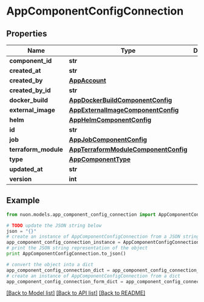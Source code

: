 # AppComponentConfigConnection


## Properties

Name | Type | Description | Notes
------------ | ------------- | ------------- | -------------
**component_id** | **str** |  | [optional] 
**created_at** | **str** |  | [optional] 
**created_by** | [**AppAccount**](AppAccount.md) |  | [optional] 
**created_by_id** | **str** |  | [optional] 
**docker_build** | [**AppDockerBuildComponentConfig**](AppDockerBuildComponentConfig.md) |  | [optional] 
**external_image** | [**AppExternalImageComponentConfig**](AppExternalImageComponentConfig.md) |  | [optional] 
**helm** | [**AppHelmComponentConfig**](AppHelmComponentConfig.md) |  | [optional] 
**id** | **str** |  | [optional] 
**job** | [**AppJobComponentConfig**](AppJobComponentConfig.md) |  | [optional] 
**terraform_module** | [**AppTerraformModuleComponentConfig**](AppTerraformModuleComponentConfig.md) |  | [optional] 
**type** | [**AppComponentType**](AppComponentType.md) |  | [optional] 
**updated_at** | **str** |  | [optional] 
**version** | **int** |  | [optional] 

## Example

```python
from nuon.models.app_component_config_connection import AppComponentConfigConnection

# TODO update the JSON string below
json = "{}"
# create an instance of AppComponentConfigConnection from a JSON string
app_component_config_connection_instance = AppComponentConfigConnection.from_json(json)
# print the JSON string representation of the object
print AppComponentConfigConnection.to_json()

# convert the object into a dict
app_component_config_connection_dict = app_component_config_connection_instance.to_dict()
# create an instance of AppComponentConfigConnection from a dict
app_component_config_connection_form_dict = app_component_config_connection.from_dict(app_component_config_connection_dict)
```
[[Back to Model list]](../README.md#documentation-for-models) [[Back to API list]](../README.md#documentation-for-api-endpoints) [[Back to README]](../README.md)


